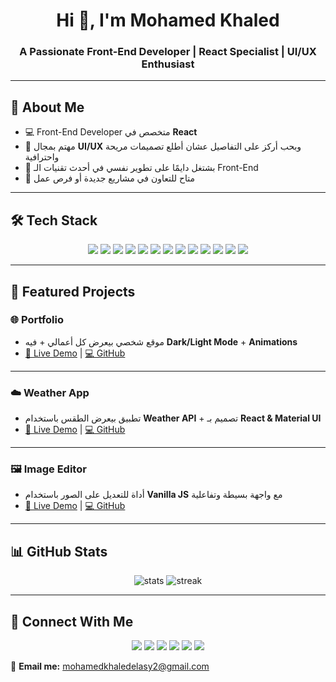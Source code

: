 <h1 align="center">Hi 👋, I'm Mohamed Khaled</h1>
<h3 align="center">A Passionate Front-End Developer | React Specialist | UI/UX Enthusiast</h3>

---

## 🚀 About Me
- 💻 Front-End Developer متخصص في **React**  
- 🎨 مهتم بمجال **UI/UX** وبحب أركز على التفاصيل عشان أطلع تصميمات مريحة واحترافية  
- 🌱 بشتغل دايمًا على تطوير نفسي في أحدث تقنيات الـ Front-End  
- 🤝 متاح للتعاون في مشاريع جديدة أو فرص عمل  

---

## 🛠 Tech Stack

<p align="center">
  <img src="https://img.shields.io/badge/HTML5-E34F26?style=for-the-badge&logo=html5&logoColor=white"/>
  <img src="https://img.shields.io/badge/CSS3-1572B6?style=for-the-badge&logo=css3&logoColor=white"/>
  <img src="https://img.shields.io/badge/JavaScript-F7DF1E?style=for-the-badge&logo=javascript&logoColor=black"/>
  <img src="https://img.shields.io/badge/React-20232A?style=for-the-badge&logo=react&logoColor=61DAFB"/>
  <img src="https://img.shields.io/badge/Redux-764ABC?style=for-the-badge&logo=redux&logoColor=white"/>
  <img src="https://img.shields.io/badge/Tailwind_CSS-38B2AC?style=for-the-badge&logo=tailwind-css&logoColor=white"/>
  <img src="https://img.shields.io/badge/Sass-CC6699?style=for-the-badge&logo=sass&logoColor=white"/>
  <img src="https://img.shields.io/badge/Bootstrap-563D7C?style=for-the-badge&logo=bootstrap&logoColor=white"/>
  <img src="https://img.shields.io/badge/Material_UI-0081CB?style=for-the-badge&logo=mui&logoColor=white"/>
  <img src="https://img.shields.io/badge/Motion-000000?style=for-the-badge&logo=framer&logoColor=white"/>
  <img src="https://img.shields.io/badge/Adobe_XD-FF61F6?style=for-the-badge&logo=adobe-xd&logoColor=white"/>
  <img src="https://img.shields.io/badge/Git-F05032?style=for-the-badge&logo=git&logoColor=white"/>
  <img src="https://img.shields.io/badge/GitHub-181717?style=for-the-badge&logo=github&logoColor=white"/>
</p>

---

## 📌 Featured Projects

### 🌐 Portfolio
- موقع شخصي بيعرض كل أعمالي + فيه **Dark/Light Mode** + **Animations**  
- [🔗 Live Demo](https://mohamed-khaled-22.github.io/Portfolio/) | [💻 GitHub](https://github.com/Mohamed-khaled-22/Portfolio)

---

### ☁️ Weather App
- تطبيق بيعرض الطقس باستخدام **Weather API** + تصميم بـ **React & Material UI**  
- [🔗 Live Demo](https://mohamed-khaled-22.github.io/Weather-App/) | [💻 GitHub](https://github.com/Mohamed-khaled-22/Weather-App)

---

### 🖼️ Image Editor
- أداة للتعديل على الصور باستخدام **Vanilla JS** مع واجهة بسيطة وتفاعلية  
- [🔗 Live Demo](https://mohamed-khaled-22.github.io/Image-Editor/) | [💻 GitHub](https://github.com/Mohamed-khaled-22/Image-Editor)

---

## 📊 GitHub Stats

<p align="center">
  <img src="https://github-readme-stats.vercel.app/api?username=Mohamed-khaled-22&show_icons=true&theme=radical" alt="stats"/>
  <img src="https://github-readme-streak-stats.herokuapp.com/?user=Mohamed-khaled-22&theme=radical" alt="streak"/>
</p>

---

## 🤝 Connect With Me  

<p align="center">
  <a href="https://www.facebook.com/share/14GJkYbNSvD/"><img src="https://img.shields.io/badge/Facebook-1877F2?style=for-the-badge&logo=facebook&logoColor=white"/></a>
  <a href="https://www.instagram.com/mohamed_khaled_darwesh?igsh=MW9yOGIyeHZrcTRpYw=="><img src="https://img.shields.io/badge/Instagram-E4405F?style=for-the-badge&logo=instagram&logoColor=white"/></a>
  <a href="https://github.com/Mohamed-khaled-22"><img src="https://img.shields.io/badge/GitHub-181717?style=for-the-badge&logo=github&logoColor=white"/></a>
  <a href="https://www.linkedin.com/in/mohamed-khaled-2435962bb"><img src="https://img.shields.io/badge/LinkedIn-0077B5?style=for-the-badge&logo=linkedin&logoColor=white"/></a>
  <a href="https://wa.me/+201030494237"><img src="https://img.shields.io/badge/WhatsApp-25D366?style=for-the-badge&logo=whatsapp&logoColor=white"/></a>
  <a href="mailto:mohamedkhaledelasy2@gmail.com"><img src="https://img.shields.io/badge/Email-D14836?style=for-the-badge&logo=gmail&logoColor=white"/></a>
</p>

📩 **Email me:** mohamedkhaledelasy2@gmail.com
